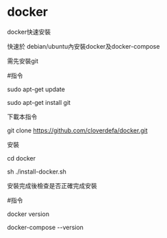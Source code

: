 # docker
docker快速安裝

快速於 debian/ubuntu內安裝docker及docker-compose

需先安裝git

#指令

sudo apt-get update

sudo apt-get install git

下載本指令

git clone https://github.com/cloverdefa/docker.git

安裝

cd docker

sh ./install-docker.sh

安裝完成後檢查是否正確完成安裝

#指令

docker version

docker-compose --version
